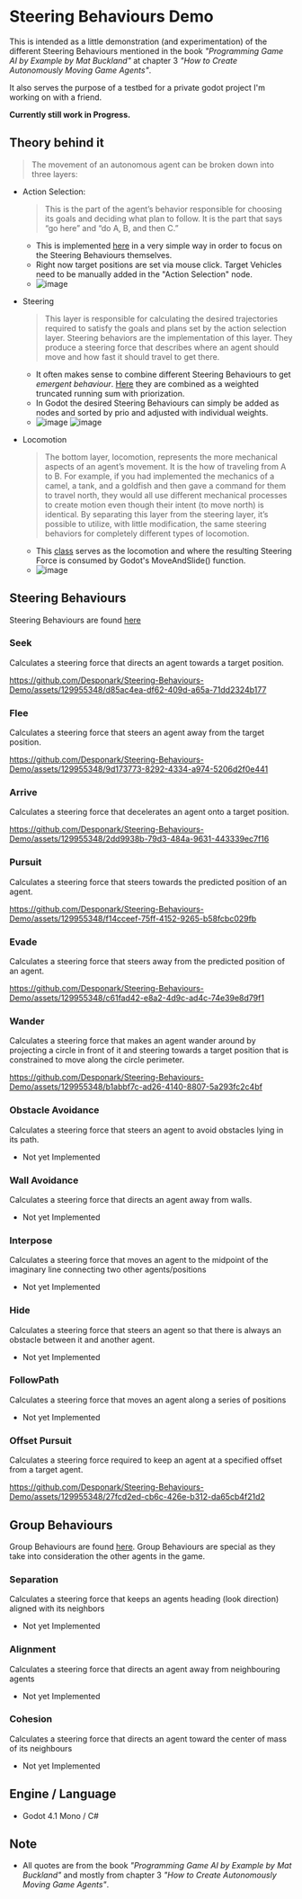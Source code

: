 # Steering Behaviours Demo

This is intended as a little demonstration (and experimentation) of the different Steering Behaviours mentioned in the book _"Programming Game AI by Example by Mat Buckland"_ at chapter 3 _"How to Create Autonomously Moving Game Agents"_.

It also serves the purpose of a testbed for a private godot project I'm working on with a friend.

**Currently still work in Progress.**

## Theory behind it
> The movement of an autonomous agent can be broken down into three
layers:
- Action Selection:
  > This is the part of the agent’s behavior responsible for choosing its goals and deciding what plan to follow. It is the part that says “go here” and “do A, B, and then C.”

	- This is implemented [here](https://github.com/Desponark/Steering-Behaviours-Demo/blob/master/Scripts/ActionSelection/ActionSelection.cs) in a very simple way in order to focus on the Steering Behaviours themselves.
 	- Right now target positions are set via mouse click. Target Vehicles need to be manually added in the "Action Selection" node.
  - ![image](https://github.com/Desponark/Steering-Behaviours-Demo/assets/129955348/022babe8-99c7-4c02-acc2-b75923775860)

- Steering
  > This layer is responsible for calculating the desired trajectories required to satisfy the goals and plans set by the action selection layer. Steering behaviors are the implementation of this layer. They produce a steering force that describes where an agent should move and how fast it should travel to get there.

	- It often makes sense to combine different Steering Behaviours to get _emergent behaviour_. [Here](https://github.com/Desponark/Steering-Behaviours-Demo/blob/master/Scripts/Steering/Steering.cs) they are combined as a weighted truncated running sum with priorization.
 	- In Godot the desired Steering Behaviours can simply be added as nodes and sorted by prio and adjusted with individual weights.
 	- ![image](https://github.com/Desponark/Steering-Behaviours-Demo/assets/129955348/a5a2523e-4dfe-46ed-ba53-9571df742b5e) ![image](https://github.com/Desponark/Steering-Behaviours-Demo/assets/129955348/e0b665a2-ccec-49c0-9380-06862ad16914)
  
- Locomotion
  > The bottom layer, locomotion, represents the more mechanical aspects of an agent’s movement. It is the how of traveling from A to B.
  For example, if you had implemented the mechanics of a camel, a tank, and a goldfish and then gave a command for them to travel north, they would all use different mechanical processes to create motion even though their intent (to move north) is identical.
  By separating this layer from the steering layer, it’s possible to utilize, with little modification, the same steering behaviors for completely different types of locomotion.

	- This [class](https://github.com/Desponark/Steering-Behaviours-Demo/blob/master/Scripts/Vehicle.cs) serves as the locomotion and where the resulting Steering Force is consumed by Godot's MoveAndSlide() function.
 	- ![image](https://github.com/Desponark/Steering-Behaviours-Demo/assets/129955348/06999ff3-117e-42f0-b37f-005bd4af729c)

## Steering Behaviours
Steering Behaviours are found [here](https://github.com/Desponark/Steering-Behaviours-Demo/tree/master/Scripts/Steering/SteeringBehaviour/Behaviours)

### Seek
Calculates a steering force that directs an agent towards a target position.

https://github.com/Desponark/Steering-Behaviours-Demo/assets/129955348/d85ac4ea-df62-409d-a65a-71dd2324b177

### Flee
Calculates a steering force that steers an agent away from the target position.

https://github.com/Desponark/Steering-Behaviours-Demo/assets/129955348/9d173773-8292-4334-a974-5206d2f0e441

### Arrive
Calculates a steering force that decelerates an agent onto a target position.

https://github.com/Desponark/Steering-Behaviours-Demo/assets/129955348/2dd9938b-79d3-484a-9631-443339ec7f16

### Pursuit
Calculates a steering force that steers towards the predicted position of an agent.

https://github.com/Desponark/Steering-Behaviours-Demo/assets/129955348/f14cceef-75ff-4152-9265-b58fcbc029fb

### Evade
Calculates a steering force that steers away from the predicted position of an agent.

https://github.com/Desponark/Steering-Behaviours-Demo/assets/129955348/c61fad42-e8a2-4d9c-ad4c-74e39e8d79f1

### Wander
Calculates a steering force that makes an agent wander around by projecting a circle in front of it and steering towards a target position that is constrained to move along the circle perimeter.

https://github.com/Desponark/Steering-Behaviours-Demo/assets/129955348/b1abbf7c-ad26-4140-8807-5a293fc2c4bf

### Obstacle Avoidance
Calculates a steering force that steers an agent to avoid obstacles lying in its path.
- Not yet Implemented

### Wall Avoidance
Calculates a steering force that directs an agent away from walls.
- Not yet Implemented

### Interpose
Calculates a steering force that moves an agent to the midpoint of the imaginary line connecting two other agents/positions
- Not yet Implemented

### Hide
Calculates a steering force that steers an agent so that there is always an obstacle between it and another agent.
- Not yet Implemented

### FollowPath
Calculates a steering force that moves an agent along a series of positions
- Not yet Implemented

### Offset Pursuit
Calculates a steering force required to keep an agent at a specified offset from a target agent.

https://github.com/Desponark/Steering-Behaviours-Demo/assets/129955348/27fcd2ed-cb6c-426e-b312-da65cb4f21d2

## Group Behaviours
Group Behaviours are found [here](https://github.com/Desponark/Steering-Behaviours-Demo/tree/master/Scripts/Steering/SteeringBehaviour/GroupBehaviours).
Group Behaviours are special as they take into consideration the other agents in the game.

### Separation
Calculates a steering force that keeps an agents heading (look direction) aligned with its neighbors
- Not yet Implemented

### Alignment
Calculates a steering force that directs an agent away from neighbouring agents
- Not yet Implemented

### Cohesion
Calculates a steering force that directs an agent toward the center of mass of its neighbours
- Not yet Implemented

## Engine / Language
- Godot 4.1 Mono / C#

## Note
- All quotes are from the book _"Programming Game AI by Example by Mat Buckland"_ and mostly from chapter 3 _"How to Create Autonomously Moving Game Agents"_.
